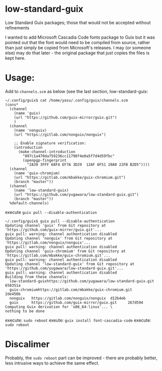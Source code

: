 # low-standard-guix
Low Standard Guix packages; those that would not be accepted without refinements

I wanted to add Microsoft Cascadia Code fonts package to Guix but it was pointed out that the font would need to be compiled from source, rather than just simply be copied from Microsoft's releases.
I may (or someone else) may do that later - the original package that just copies the files is kept here.

# Usage:
Add to `channels.scm` as below (see the last section, low-standard-guix:
```schme
~/.config/guix$ cat /home/yasu/.config/guix/channels.scm
(cons*
  (channel
    (name 'guix)
    (url "https://github.com/guix-mirror/guix.git")
    )
  (channel
    (name 'nonguix)
    (url "https://gitlab.com/nonguix/nonguix")

    ;; Enable signature verification:
    (introduction
      (make-channel-introduction
        "897c1a470da759236cc11798f4e0a5f7d4d59fbc"
        (openpgp-fingerprint
          "2A39 3FFF 68F4 EF7A 3D29  12AF 6F51 20A0 22FB B2D5"))))
  (channel
    (name 'guix-chromium)
    (url "https://gitlab.com/mbakke/guix-chromium.git")
    (branch "master"))
  (channel
    (name 'low-standard-guix)
    (url "https://github.com/yugawara/low-standard-guix.git")
    (branch "master"))
  %default-channels)
```
execute `guix pull --disable-authentication`
```
~/.config/guix$ guix pull --disable-authentication
Updating channel 'guix' from Git repository at 'https://github.com/guix-mirror/guix.git'...
guix pull: warning: channel authentication disabled
Updating channel 'nonguix' from Git repository at 'https://gitlab.com/nonguix/nonguix'...
guix pull: warning: channel authentication disabled
Updating channel 'guix-chromium' from Git repository at 'https://gitlab.com/mbakke/guix-chromium.git'...
guix pull: warning: channel authentication disabled
Updating channel 'low-standard-guix' from Git repository at 'https://github.com/yugawara/low-standard-guix.git'...
guix pull: warning: channel authentication disabled
Building from these channels:
  low-standard-guixhttps://github.com/yugawara/low-standard-guix.git    658351a
  guix-chromiumhttps://gitlab.com/mbakke/guix-chromium.git      2de450b
  nonguix   https://gitlab.com/nonguix/nonguix  d12b4eb
  guix      https://github.com/guix-mirror/guix.git     267d594
Computing Guix derivation for 'x86_64-linux'... \
nothing to be done
```
execute: `sudo reboot`
exeute: `guix install font-cascadia-code`
execute: `sudo reboot`

Discalimer
==========
Probably, the `sudo reboot` part can be improved - there are probably better, less intrusive ways to achieve the same effect.


